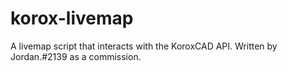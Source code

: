 # korox-livemap
A livemap script that interacts with the KoroxCAD API. Written by Jordan.#2139 as a commission.

